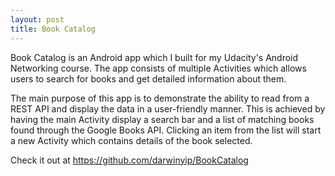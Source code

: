 ```yaml
---
layout: post
title: Book Catalog
---
```

Book Catalog is an Android app which I built for my Udacity's Android Networking course. The app consists of multiple Activities which allows users to search for books and get detailed information about them.

The main purpose of this app is to demonstrate the ability to read from a REST API and display the data in a user-friendly manner. This is achieved by having the main Activity display a search bar and a list of matching books found through the Google Books API. Clicking an item from the list will start a new Activity which contains details of the book selected.

Check it out at https://github.com/darwinyip/BookCatalog